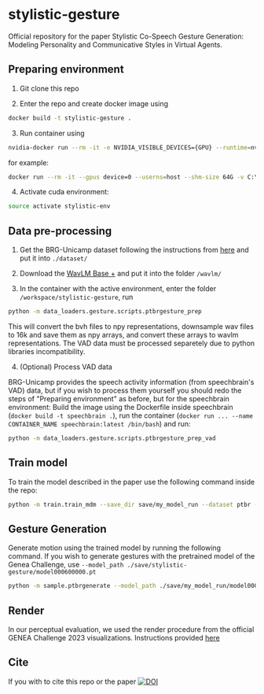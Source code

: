 # stylistic-gesture
Official repository for the paper Stylistic Co-Speech Gesture Generation: Modeling Personality and Communicative Styles in Virtual Agents.


## Preparing environment

1. Git clone this repo

2. Enter the repo and create docker image using 

```sh
docker build -t stylistic-gesture .
```

3. Run container using

```sh
nvidia-docker run --rm -it -e NVIDIA_VISIBLE_DEVICES={GPU} --runtime=nvidia --userns=host --shm-size 64G -v {LOCAL_DIR}:{CONTAINER_DIR} -p {PORT} --name {CONTAINER_NAME} stylistic-gesture:latest /bin/bash
```

for example:
```sh
docker run --rm -it --gpus device=0 --userns=host --shm-size 64G -v C:\ProgramFiles\stylistic-gesture:/workspace/stylistic-gesture -p '8888:8888' --name stylistic-gesture-container stylistic-gesture:latest /bin/bash
```

4. Activate cuda environment:
```sh
source activate stylistic-env
```

## Data pre-processing

1. Get the BRG-Unicamp dataset following the instructions from [here](https://ai-unicamp.github.io/BRG-Unicamp/) and put it into `./dataset/`

2. Download the [WavLM Base +](https://github.com/microsoft/unilm/tree/master/wavlm) and put it into the folder `/wavlm/`

3. In the container with the active environment, enter the folder `/workspace/stylistic-gesture`, run

```sh
python -m data_loaders.gesture.scripts.ptbrgesture_prep
```

This will convert the bvh files to npy representations, downsample wav files to 16k and save them as npy arrays, and convert these arrays to wavlm representations. The VAD data must be processed separetely due to python libraries incompatibility. 

4. (Optional) Process VAD data

BRG-Unicamp provides the speech activity information (from speechbrain's VAD) data, but if you wish to process them yourself you should redo the steps of "Preparing environment" as before, but for the speechbrain environment: Build the image using the Dockerfile inside speechbrain (`docker build -t speechbrain .`), run the container (`docker run ... --name CONTAINER_NAME speechbrain:latest /bin/bash`) and run:

```sh
python -m data_loaders.gesture.scripts.ptbrgesture_prep_vad
```

## Train model

To train the model described in the paper use the following command inside the repo:

```sh
python -m train.train_mdm --save_dir save/my_model_run --dataset ptbr --step 10  --use_vad True --use_wavlm True --use_style_enc True
```

## Gesture Generation

Generate motion using the trained model by running the following command. If you wish to generate gestures with the pretrained model of the Genea Challenge, use `--model_path ./save/stylistic-gesture/model000600000.pt` 

```sh
python -m sample.ptbrgenerate --model_path ./save/my_model_run/model000XXXXXX.pt 
```

## Render

In our perceptual evaluation, we used the render procedure from the official GENEA Challenge 2023 visualizations. Instructions provided [here](https://github.com/TeoNikolov/genea_visualizer/)

## Cite

If you with to cite this repo or the paper
[![DOI](https://zenodo.org/badge/876027763.svg)](https://doi.org/10.5281/zenodo.14204495)
